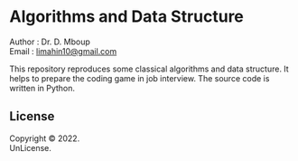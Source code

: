 # Algorithms and Data Structure 
Author : Dr. D. Mboup  
Email : limahin10@gmail.com  

This repository reproduces some classical algorithms and data structure. It helps to prepare the coding game in job interview. The source code is written in Python.

## License  
Copyright © 2022.  
UnLicense.

